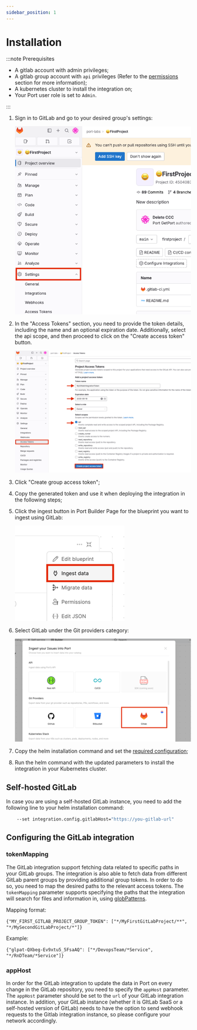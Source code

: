 ```yaml
---
sidebar_position: 1
---
```


# Installation

:::note Prerequisites

- A gitlab account with admin privileges;
- A gitlab group account with `api` privileges (Refer to the [permissions](./gitlab.md#permissions) section for more information);
- A kubernetes cluster to install the integration on;
- Your Port user role is set to `Admin`.

:::

1. Sign in to GitLab and go to your desired group's settings:

   ![GitLab group settings](../../../../../static/img/integrations/gitlab/GitLabGroupSettings.png)

2. In the "Access Tokens" section, you need to provide the token details, including the name and an optional expiration date. Additionally, select the api scope, and then proceed to click on the "Create access token" button.

   ![GitLab group access tokens](../../../../../static/img/integrations/gitlab/GitLabGroupAccessTokens.png)

3. Click "Create group access token";
4. Copy the generated token and use it when deploying the integration in the following steps;
5. Click the ingest button in Port Builder Page for the blueprint you want to ingest using GitLab:

   ![DevPortal Builder ingest button](../../../../../static/img/integrations/gitlab/DevPortalBuilderIngestButton.png)

6. Select GitLab under the Git providers category:

   ![DevPortal Builder GitLab option](../../../../../static/img/integrations/gitlab/DevPortalBuilderGitLabOption.png)

7. Copy the helm installation command and set the [required configuration](#configuring-the-gitlab-integration);

8. Run the helm command with the updated parameters to install the integration in your Kubernetes cluster.

## Self-hosted GitLab

In case you are using a self-hosted GitLab instance, you need to add the following line to your helm installation command:

```bash showLineNumbers
	--set integration.config.gitlabHost="https://you-gitlab-url"
```

## Configuring the GitLab integration

### tokenMapping

The GitLab integration support fetching data related to specific paths in your GitLab groups. The integration is also able to fetch data from different GitLab parent groups by providing additional group tokens. In order to do so, you need to map the desired paths to the relevant access tokens.
The `tokenMapping` parameter supports specifying the paths that the integration will search for files and information in, using [globPatterns](https://www.malikbrowne.com/blog/a-beginners-guide-glob-patterns).

Mapping format:

```showLineNumbers
{"MY_FIRST_GITLAB_PROJECT_GROUP_TOKEN": ["*/MyFirstGitLabProject/**", "*/MySecondGitLabProject/*"]}
```

Example:

```showLineNumbers
{"glpat-QXbeg-Ev9xtu5_5FsaAQ": ["*/DevopsTeam/*Service", "*/RnDTeam/*Service"]}
```

### appHost

In order for the GitLab integration to update the data in Port on every change in the GitLab repository, you need to specify the `appHost` parameter.
The `appHost` parameter should be set to the `url` of your GitLab integration instance. In addition, your GitLab instance (whether it is GItLab SaaS or a self-hosted version of GitLab) needs to have the option to send webhook requests to the Gitlab integration instance, so please configure your network accordingly.
